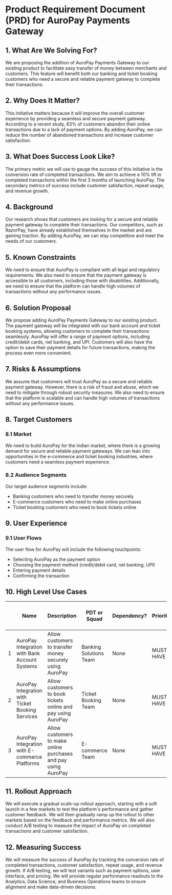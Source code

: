# Product Requirement Document (PRD) for AuroPay Payments Gateway

## 1. What Are We Solving For?
We are proposing the addition of AuroPay Payments Gateway to our existing product to facilitate easy transfer of money between merchants and customers. This feature will benefit both our banking and ticket booking customers who need a secure and reliable payment gateway to complete their transactions.

## 2. Why Does It Matter?
This initiative matters because it will improve the overall customer experience by providing a seamless and secure payment gateway. According to a recent study, 63% of customers abandon their online transactions due to a lack of payment options. By adding AuroPay, we can reduce the number of abandoned transactions and increase customer satisfaction.

## 3. What Does Success Look Like?
The primary metric we will use to gauge the success of this initiative is the conversion rate of completed transactions. We aim to achieve a 10% lift in completed transactions within the first 3 months of launching AuroPay. The secondary metrics of success include customer satisfaction, repeat usage, and revenue growth.

## 4. Background
Our research shows that customers are looking for a secure and reliable payment gateway to complete their transactions. Our competitors, such as RazorPay, have already established themselves in the market and are gaining traction. By adding AuroPay, we can stay competitive and meet the needs of our customers.

## 5. Known Constraints
We need to ensure that AuroPay is compliant with all legal and regulatory requirements. We also need to ensure that the payment gateway is accessible to all customers, including those with disabilities. Additionally, we need to ensure that the platform can handle high volumes of transactions without any performance issues.

## 6. Solution Proposal
We propose adding AuroPay Payments Gateway to our existing product. The payment gateway will be integrated with our bank account and ticket booking systems, allowing customers to complete their transactions seamlessly. AuroPay will offer a range of payment options, including credit/debit cards, net banking, and UPI. Customers will also have the option to save their payment details for future transactions, making the process even more convenient.

## 7. Risks & Assumptions
We assume that customers will trust AuroPay as a secure and reliable payment gateway. However, there is a risk of fraud and abuse, which we need to mitigate through robust security measures. We also need to ensure that the platform is scalable and can handle high volumes of transactions without any performance issues.

## 8. Target Customers
### 8.1 Market
We need to build AuroPay for the Indian market, where there is a growing demand for secure and reliable payment gateways. We can lean into opportunities in the e-commerce and ticket booking industries, where customers need a seamless payment experience.

### 8.2 Audience Segments
Our target audience segments include:
- Banking customers who need to transfer money securely
- E-commerce customers who need to make online purchases
- Ticket booking customers who need to book tickets online

## 9. User Experience
### 9.1 User Flows
The user flow for AuroPay will include the following touchpoints:
- Selecting AuroPay as the payment option
- Choosing the payment method (credit/debit card, net banking, UPI)
- Entering payment details
- Confirming the transaction

## 10. High Level Use Cases

|    	| Name                                                       	| Description                                                                                                                                            	| PDT or Squad                                                                           	| Dependency?                                                                 	| Priority                                    	| Open Questions,  Notes & Discussions                                             	|
|----	|------------------------------------------------------------	|--------------------------------------------------------------------------------------------------------------------------------------------------------	|----------------------------------------------------------------------------------------	|-----------------------------------------------------------------------------	|---------------------------------------------	|----------------------------------------------------------------------------------	|
| 1 	| AuroPay Integration with Bank Account Systems                	| Allow customers to transfer money securely using AuroPay                                                                                                	| Banking Solutions Team                                                                  	| None                                                                        	| MUST HAVE                                    	|                                                                                  	|
| 2 	| AuroPay Integration with Ticket Booking Services             	| Allow customers to book tickets online and pay using AuroPay                                                                                           	| Ticket Booking Team                                                                     	| None                                                                        	| MUST HAVE                                    	|                                                                                  	|
| 3 	| AuroPay Integration with E-commerce Platforms                 	| Allow customers to make online purchases and pay using AuroPay                                                                                          	| E-commerce Team                                                                         	| None                                                                        	| MUST HAVE                                    	|                                                                                  	|

## 11. Rollout Approach
We will execute a gradual scale-up rollout approach, starting with a soft launch in a few markets to test the platform's performance and gather customer feedback. We will then gradually ramp up the rollout to other markets based on the feedback and performance metrics. We will also conduct A/B testing to measure the impact of AuroPay on completed transactions and customer satisfaction.

## 12. Measuring Success
We will measure the success of AuroPay by tracking the conversion rate of completed transactions, customer satisfaction, repeat usage, and revenue growth. If A/B testing, we will test variants such as payment options, user interface, and pricing. We will provide regular performance readouts to the Analytics, Data Science, and Business Operations teams to ensure alignment and make data-driven decisions.